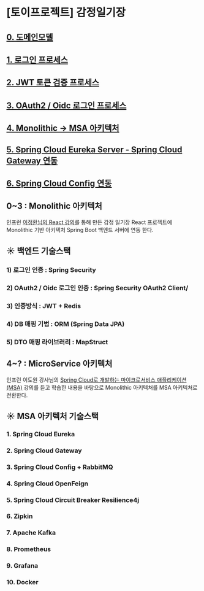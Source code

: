 # [토이프로젝트] 감정일기장

## [0. 도메인모델](https://velog.io/@onlydev7777/%ED%86%A0%EC%9D%B4%ED%94%84%EB%A1%9C%EC%A0%9D%ED%8A%B8-%EA%B0%90%EC%A0%95%EC%9D%BC%EA%B8%B0%EC%9E%A5-0-%EB%8F%84%EB%A9%94%EC%9D%B8-%EB%AA%A8%EB%8D%B8)
## [1. 로그인 프로세스](https://velog.io/@onlydev7777/%ED%86%A0%EC%9D%B4%ED%94%84%EB%A1%9C%EC%A0%9D%ED%8A%B8-%EA%B0%90%EC%A0%95%EC%9D%BC%EA%B8%B0%EC%9E%A5-1)
## [2. JWT 토큰 검증 프로세스](https://velog.io/@onlydev7777/%ED%86%A0%EC%9D%B4%ED%94%84%EB%A1%9C%EC%A0%9D%ED%8A%B8-%EA%B0%90%EC%A0%95%EC%9D%BC%EA%B8%B0%EC%9E%A5-2-JWT-%ED%86%A0%ED%81%B0-%EA%B2%80%EC%A6%9D-%ED%94%84%EB%A1%9C%EC%84%B8%EC%8A%A4)
## [3. OAuth2 / Oidc 로그인 프로세스](https://velog.io/@onlydev7777/%ED%86%A0%EC%9D%B4%ED%94%84%EB%A1%9C%EC%A0%9D%ED%8A%B8-%EA%B0%90%EC%A0%95%EC%9D%BC%EA%B8%B0%EC%9E%A5-3-OAuth2-%EB%A1%9C%EA%B7%B8%EC%9D%B8-%ED%94%84%EB%A1%9C%EC%84%B8%EC%8A%A4)
## [4. Monolithic -> MSA 아키텍처](https://velog.io/@onlydev7777/%ED%86%A0%EC%9D%B4%ED%94%84%EB%A1%9C%EC%A0%9D%ED%8A%B8-%EA%B0%90%EC%A0%95%EC%9D%BC%EA%B8%B0%EC%9E%A5-4-Monolithic-MSA)
## [5. Spring Cloud Eureka Server - Spring Cloud Gateway 연동](https://velog.io/@onlydev7777/%ED%86%A0%EC%9D%B4%ED%94%84%EB%A1%9C%EC%A0%9D%ED%8A%B8MSA-%EA%B0%90%EC%A0%95%EC%9D%BC%EA%B8%B0%EC%9E%A5-5-Spring-Cloud-Eureka-Server-Spring-Cloud-Gateway-%EC%97%B0%EB%8F%99)
## [6. Spring Cloud Config 연동](https://velog.io/@onlydev7777/%ED%86%A0%EC%9D%B4%ED%94%84%EB%A1%9C%EC%A0%9D%ED%8A%B8MSA-%EA%B0%90%EC%A0%95%EC%9D%BC%EA%B8%B0%EC%9E%A5-6-Spring-Cloud-Config-%EC%97%B0%EB%8F%99)

## 0~3 : Monolithic 아키텍처

인프런 [이정환님의 React 강의](https://www.inflearn.com/course/%ED%95%9C%EC%9E%85-%EB%A6%AC%EC%95%A1%ED%8A%B8/dashboard)를 통해 만든 감정 일기장 React 프로젝트에 Monolithic 기반 아키텍처 Spring Boot 백엔드 서버에 연동 한다.

## ☀️ 백엔드 기술스택
### 1) 로그인 인증 : Spring Security
### 2) OAuth2 / Oidc 로그인 인증 : Spring Security OAuth2 Client/
### 3) 인증방식 : JWT + Redis
### 4) DB 매핑 기법 : ORM (Spring Data JPA)
### 5) DTO 매핑 라이브러리 : MapStruct

## 4~? : MicroService 아키텍처

인프런 이도원 강사님의 [Spring Cloud로 개발하는 마이크로서비스 애플리케이션(MSA)](https://www.inflearn.com/course/%EC%8A%A4%ED%94%84%EB%A7%81-%ED%81%B4%EB%9D%BC%EC%9A%B0%EB%93%9C-%EB%A7%88%EC%9D%B4%ED%81%AC%EB%A1%9C%EC%84%9C%EB%B9%84%EC%8A%A4) 강의를 듣고 학습한 내용을 바탕으로 Monolithic 아키텍처를 MSA 아키텍처로 전환한다.

## ☀️ MSA 아키텍처 기술스택
### 1. Spring Cloud Eureka
### 2. Spring Cloud Gateway
### 3. Spring Cloud Config + RabbitMQ
### 4. Spring Cloud OpenFeign
### 5. Spring Cloud Circuit Breaker Resilience4j
### 6. Zipkin
### 7. Apache Kafka
### 8. Prometheus
### 9. Grafana
### 10. Docker
